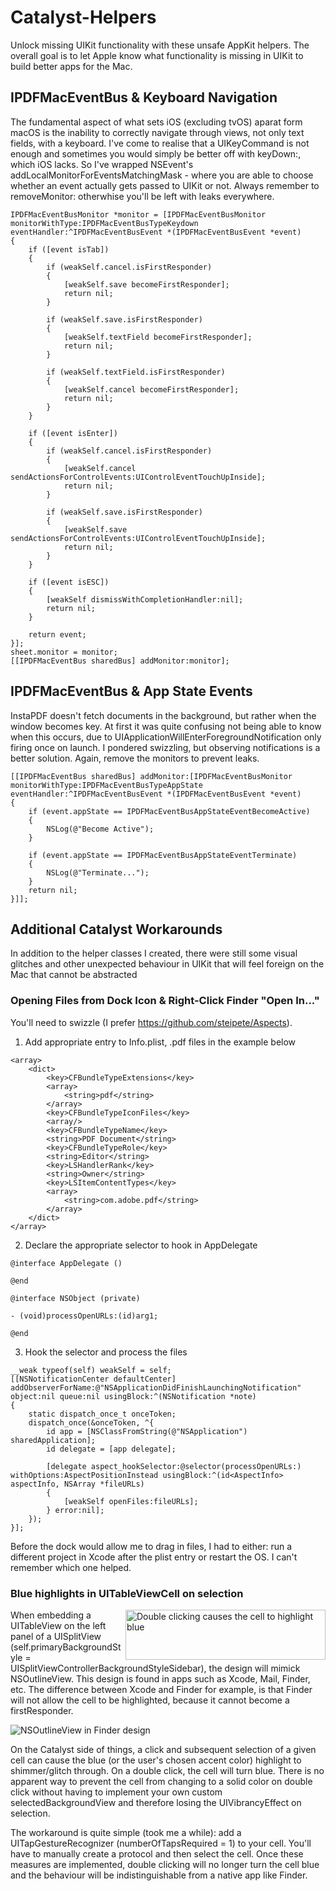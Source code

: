 # Catalyst-Helpers
Unlock missing UIKit functionality with these unsafe AppKit helpers. The overall goal is to let Apple know what functionality is missing in UIKit to build better apps for the Mac.

## IPDFMacEventBus & Keyboard Navigation

The fundamental aspect of what sets iOS (excluding tvOS) aparat form macOS is the inability to correctly navigate through views, not only text fields, with a keyboard. I've come to realise that a UIKeyCommand is not enough and sometimes you would simply be better off with keyDown:, which iOS lacks. So I've wrapped NSEvent's addLocalMonitorForEventsMatchingMask - where you are able to choose whether an event actually gets passed to UIKit or not. Always remember to removeMonitor: otherwhise you'll be left with leaks everywhere.

```
IPDFMacEventBusMonitor *monitor = [IPDFMacEventBusMonitor monitorWithType:IPDFMacEventBusTypeKeydown eventHandler:^IPDFMacEventBusEvent *(IPDFMacEventBusEvent *event)
{
    if ([event isTab])
    {
        if (weakSelf.cancel.isFirstResponder)
        {
            [weakSelf.save becomeFirstResponder];
            return nil;
        }

        if (weakSelf.save.isFirstResponder)
        {
            [weakSelf.textField becomeFirstResponder];
            return nil;
        }

        if (weakSelf.textField.isFirstResponder)
        {
            [weakSelf.cancel becomeFirstResponder];
            return nil;
        }
    }

    if ([event isEnter])
    {
        if (weakSelf.cancel.isFirstResponder)
        {
            [weakSelf.cancel sendActionsForControlEvents:UIControlEventTouchUpInside];
            return nil;
        }

        if (weakSelf.save.isFirstResponder)
        {
            [weakSelf.save sendActionsForControlEvents:UIControlEventTouchUpInside];
            return nil;
        }
    }

    if ([event isESC])
    {
        [weakSelf dismissWithCompletionHandler:nil];
        return nil;
    }

    return event;
}];
sheet.monitor = monitor;
[[IPDFMacEventBus sharedBus] addMonitor:monitor];
```

## IPDFMacEventBus & App State Events

InstaPDF doesn't fetch documents in the background, but rather when the window becomes key. At first it was quite confusing not being able to know when this occurs, due to UIApplicationWillEnterForegroundNotification only firing once on launch. I pondered swizzling, but observing notifications is a better solution. Again, remove the monitors to prevent leaks.

```
[[IPDFMacEventBus sharedBus] addMonitor:[IPDFMacEventBusMonitor monitorWithType:IPDFMacEventBusTypeAppState eventHandler:^IPDFMacEventBusEvent *(IPDFMacEventBusEvent *event)
{
    if (event.appState == IPDFMacEventBusAppStateEventBecomeActive)
    {
        NSLog(@"Become Active");
    }

    if (event.appState == IPDFMacEventBusAppStateEventTerminate)
    {
        NSLog(@"Terminate...");
    }
    return nil;
}]];
```

## Additional Catalyst Workarounds

In addition to the helper classes I created, there were still some visual glitches and other unexpected behaviour in UIKit that will feel foreign on the Mac that cannot be abstracted

### Opening Files from Dock Icon & Right-Click Finder "Open In..."

You'll need to swizzle (I prefer https://github.com/steipete/Aspects). 

1. Add appropriate entry to Info.plist, .pdf files in the example below
```
<array>
	<dict>
		<key>CFBundleTypeExtensions</key>
		<array>
			<string>pdf</string>
		</array>
		<key>CFBundleTypeIconFiles</key>
		<array/>
		<key>CFBundleTypeName</key>
		<string>PDF Document</string>
		<key>CFBundleTypeRole</key>
		<string>Editor</string>
		<key>LSHandlerRank</key>
		<string>Owner</string>
		<key>LSItemContentTypes</key>
		<array>
			<string>com.adobe.pdf</string>
		</array>
	</dict>
</array>
```

2. Declare the appropriate selector to hook in AppDelegate
```
@interface AppDelegate ()

@end

@interface NSObject (private)

- (void)processOpenURLs:(id)arg1;

@end
```

3. Hook the selector and process the files
```
__weak typeof(self) weakSelf = self;
[[NSNotificationCenter defaultCenter] addObserverForName:@"NSApplicationDidFinishLaunchingNotification" object:nil queue:nil usingBlock:^(NSNotification *note)
{
    static dispatch_once_t onceToken;
    dispatch_once(&onceToken, ^{
        id app = [NSClassFromString(@"NSApplication") sharedApplication];
        id delegate = [app delegate];

        [delegate aspect_hookSelector:@selector(processOpenURLs:) withOptions:AspectPositionInstead usingBlock:^(id<AspectInfo> aspectInfo, NSArray *fileURLs)
        {
            [weakSelf openFiles:fileURLs];
        } error:nil];
    });
}];
```
Before the dock would allow me to drag in files, I had to either: run a different project in Xcode after the plist entry or restart the OS. I can't remember which one helped.

### Blue highlights in UITableViewCell on selection

<img alt="Double clicking causes the cell to highlight blue" align="right" width="320" height="80" src="https://github.com/mmackh/Catalyst-Helpers/blob/master/screenshots/UITableView%20-%20Blue%20Highlight.png?raw=true">

When embedding a UITableView on the left panel of a UISplitView (self.primaryBackgroundStyle = UISplitViewControllerBackgroundStyleSidebar), the design will mimick NSOutlineView. This design is found in apps such as Xcode, Mail, Finder, etc. The difference between Xcode and Finder for example, is that Finder will not allow the cell to be highlighted, because it cannot become a firstResponder.

![NSOutlineView in Finder design](https://github.com/mmackh/Catalyst-Helpers/blob/master/screenshots/Finder%20Left%20Panel.png?raw=true)

On the Catalyst side of things, a click and subsequent selection of a given cell can cause the blue (or the user's chosen accent color) highlight to shimmer/glitch through. On a double click, the cell will turn blue. There is no apparent way to prevent the cell from changing to a solid color on double click without having to implement your own custom selectedBackgroundView and therefore losing the UIVibrancyEffect on selection. 

The workaround is quite simple (took me a while): add a UITapGestureRecognizer (numberOfTapsRequired = 1) to your cell. You'll have to manually create a protocol and then select the cell. Once these measures are implemented, double clicking will no longer turn the cell blue and the behaviour will be indistinguishable from a native app like Finder.  
